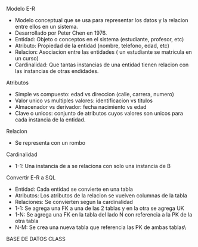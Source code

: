 Modelo E-R
- Modelo conceptual que se usa para representar los datos y la relacion entre ellos en un sistema.
- Desarrollado por Peter Chen en 1976.
 - Entidad: Objeto o conceptos en el sistema (estudiante, profesor, etc)
 - Atributo: Propiedad de la entidad (nombre, telefono, edad, etc)
 - Relacion: Asociacion entre las entidades ( un estudiante se matricula en un curso)
 - Cardinalidad: Que tantas instancias de una entidad tienen relacion con las instancias de otras endidades.

Atributos
- Simple vs compuesto: edad vs direccion (calle, carrera, numero)
- Valor unico vs multiples valores: identificacion vs titulos
- Almacenador vs derivador: fecha nacimiento vs edad
- Clave o unicos: conjunto de atributos cuyos valores son unicos para cada instancia de la entidad.

Relacion
- Se representa con un rombo

Cardinalidad
- 1-1: Una instancia de a se relaciona con solo una instancia de B

Convertir E-R a SQL
- Entidad: Cada entidad se convierte en una tabla
- Atributos: Los atributos de la relacion se vuelven columnas de la tabla
- Relaciones: Se convierten segun la cardinalidad
 - 1-1: Se agrega una FK a una de las 2 tablas y en la otra se agrega UK
 - 1-N: Se agrega una FK en la tabla del lado N con referencia a la PK de la otra tabla
 - N-M: Se crea una nueva tabla que referencia las PK de ambas tablas\


BASE DE DATOS CLASS


